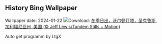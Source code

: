 ## History Bing Wallpaper
Wallpaper date: 2024-01-22
![](https://www.bing.com/th?id=OHR.SantaCruzSunrise_ZH-CN3074203377_UHD.jpg&w=1000)Download: [冬季日出，沃尔顿灯塔，圣克鲁斯, 加利福尼亚州, 美国 (© Jeff Lewis/Tandem Stills + Motion)](https://www.bing.com/th?id=OHR.SantaCruzSunrise_ZH-CN3074203377_UHD.jpg)

Auto get programm by LtgX
